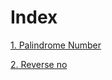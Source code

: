 # Index

[1. Palindrome Number](https://github.com/JasmitaChandran/Leetcode_Questions_Explained/blob/main/Leetcode%20_Questions/Solutions_with_Explanations/Maths_Based_Explained/Easy_Explained/Palindrome%20Number_explained.md)


[2. Reverse no](https://github.com/JasmitaChandran/Leetcode_Questions_Explained/blob/main/Leetcode%20_Questions/Solutions_with_Explanations/Maths_Based_Explained/Medium_Explained/Reverse_number_explained.md)
